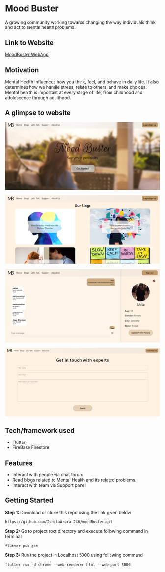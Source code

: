 # Mood Buster
A growing community working towards changing the way individuals think and act to mental health problems.

## Link to Website
[MoodBuster WebApp](https://mood-buster-app.web.app/#/)

## Motivation
Mental Health influences how you think, feel, and behave in daily life. It also determines how we handle stress, relate to others, and make choices. Mental health is important at every stage of life, from childhood and adolescence through adulthood.

## A glimpse to website

![Screenshot](https://github.com/IshitaArora-246/moodBuster/blob/userProfile/screenshots/home%20page.png)

![Screenshot](https://github.com/IshitaArora-246/moodBuster/blob/userProfile/screenshots/blog%20page.png)

![Screenshot](https://github.com/IshitaArora-246/moodBuster/blob/userProfile/screenshots/chat%20screen.png)

![Screenshot](https://github.com/IshitaArora-246/moodBuster/blob/userProfile/screenshots/support%20panel.png)

## Tech/framework used
- Flutter
- FireBase Firestore

## Features
- Interact with people via chat forum
- Read blogs related to Mental Health and its related problems.
- Interact with team via Support panel

## Getting Started
**Step 1:**
Download or clone this repo using the link given below
```
https://github.com/IshitaArora-246/moodBuster.git
```

**Step 2:**
Go to project root directory and execute following command in terminal
```
flutter pub get
```

**Step 3:**
Run the project in Localhost 5000 using following command
```
flutter run -d chrome --web-renderer html --web-port 5000
```

